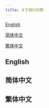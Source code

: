 ```yaml
---
title: 关于我们的群
---
```

<a href="#English">English</a>

<a href="#简体中文">简体中文</a>

<a href="#繁体中文">繁体中文

<a href="" name="English"></a>English
---
<a href="" name="简体中文"></a>简体中文
---
<a href="" name="繁体中文"></a>繁体中文
---
